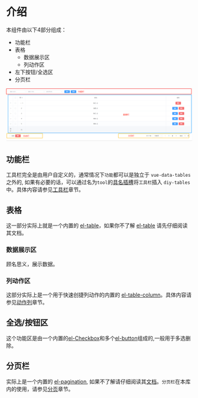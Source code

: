 # 介绍

本组件由以下4部分组成：

* 功能栏
* 表格
  * 数据展示区
  * 列动作区
* 左下按钮/全选区
* 分页栏

![dZYBPf.png](../image/t1.png)

## 功能栏
工具栏完全是由用户自定义的，通常情况下`功能`都可以是独立于 `vue-data-tables` 之外的, 如果有必要的话，可以通过名为`tool`的[具名插槽](https://cn.vuejs.org/v2/guide/components-slots.html#%E5%85%B7%E5%90%8D%E6%8F%92%E6%A7%BD)将`工具栏`插入 `diy-tables` 中。具体内容请参见[工具栏](zh-cn/actionBar.md)章节。

## 表格
这一部分实际上就是一个内置的 [el-table](http://element.eleme.io/#/zh-CN/component/table)，如果你不了解 [el-table](http://element.eleme.io/#/zh-CN/component/table) 请先仔细阅读其文档。

### 数据展示区
顾名思义，展示数据。

### 列动作区
这部分实际上是一个用于快速创捷列动作的内置的 [el-table-column](http://element.eleme.io/#/zh-CN/component/table#table-column-attributes)。具体内容请参见[动作列](zh-cn/actionCol.md)章节。

## 全选/按钮区
这个功能区是由一个内置的[el-Checkbox](https://element.eleme.cn/#/zh-CN/component/checkbox)和多个[el-button](https://element.eleme.cn/#/zh-CN/component/checkbox)组成的,一般用于多选删除。

## 分页栏
实际上是一个内置的 [el-pagination](http://element.eleme.io/#/component/pagination), 如果不了解请仔细阅读其[文档](http://element.eleme.io/#/zh-CN/component/pagination)。`分页栏`在本库内的使用，请参见[分页](zh-cn/pagination.md)章节。

